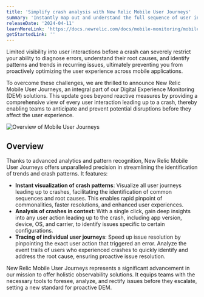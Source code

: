 ```yaml
---
title: 'Simplify crash analysis with New Relic Mobile User Journeys'
summary: 'Instantly map out and understand the full sequence of user interactions preceding a crash, ensuring insight into each critical interaction'
releaseDate: '2024-04-11'
learnMoreLink: 'https://docs.newrelic.com/docs/mobile-monitoring/mobile-monitoring-ui/crashes/crash-analysis-page'
getStartedLink: ''
---
```


Limited visibility into user interactions before a crash can severely restrict your ability to diagnose errors, understand their root causes, and identify patterns and trends in recurring issues, ultimately preventing you from proactively optimizing the user experience across mobile applications.

To overcome these challenges, we are thrilled to announce New Relic Mobile User Journeys, an integral part of our Digital Experience Monitoring (DEM) solutions. This update goes beyond reactive measures by providing a comprehensive view of every user interaction leading up to a crash, thereby enabling teams to anticipate and prevent potential disruptions before they affect the user experience.

![Overview of Mobile User Journeys](/images/mobile-user-journeys.gif 'Overview of Mobile User Journeys')

## Overview

Thanks to advanced analytics and pattern recognition, New Relic Mobile User Journeys offers unparalleled precision in streamlining the identification of trends and crash patterns. It features:

- **Instant visualization of crash patterns**: Visualize all user journeys leading up to crashes, facilitating the identification of common sequences and root causes. This enables rapid pinpoint of commonalities, faster resolutions, and enhanced user experiences.
- **Analysis of crashes in context**: With a single click, gain deep insights into any user action leading up to the crash, including app version, device, OS, and carrier, to identify issues specific to certain configurations.
- **Tracing of individual user journeys**: Speed up issue resolution by pinpointing the exact user action that triggered an error. Analyze the event trails of users who experienced crashes to quickly identify and address the root cause, ensuring proactive issue resolution.

New Relic Mobile User Journeys represents a significant advancement in our mission to offer holistic observability solutions. It equips teams with the necessary tools to foresee, analyze, and rectify issues before they escalate, setting a new standard for proactive DEM.
